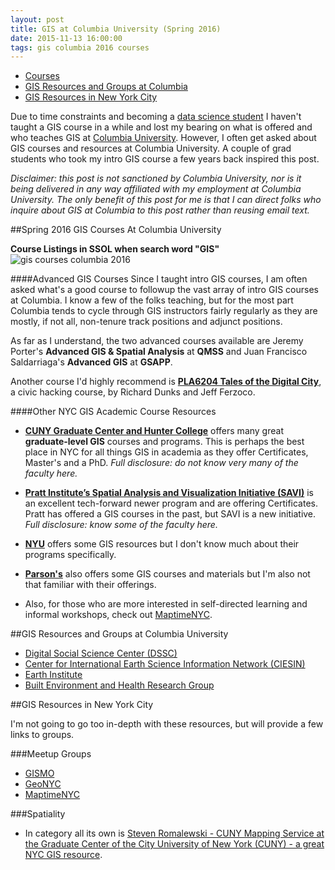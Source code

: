 ```yaml
---
layout: post
title: GIS at Columbia University (Spring 2016)
date: 2015-11-13 16:00:00
tags: gis columbia 2016 courses
---
```



* [Courses](#courses)
* [GIS Resources and Groups at Columbia](#resources)
* [GIS Resources in New York City](#nycgis)

Due to time constraints and becoming a [data science student](http://datascience.columbia.edu/) I haven't taught a GIS course in a while and lost my bearing on what is offered and who teaches GIS at [Columbia University](http://www.columbia.edu/). However, I often get asked about GIS courses and resources at Columbia University. A couple of grad students who took my intro GIS course a few years back inspired this post. 

*Disclaimer: this post is not sanctioned by Columbia University, nor is it being delivered in any way affiliated with my employment at Columbia University. The only benefit of this post for me is that I can direct folks who inquire about GIS at Columbia to this post rather than reusing email text.*

<a name="courses"></a>

##Spring 2016 GIS Courses At Columbia University

**Course Listings in SSOL when search word "GIS"**
![gis courses columbia 2016](https://raw.githubusercontent.com/nygeog/nygeog.github.com/master/_posts/img/gis-columbia-courses-2016.png)



####Advanced GIS Courses
Since I taught intro GIS courses, I am often asked what's a good course to followup the vast array of intro GIS courses at Columbia. I know a few of the folks teaching, but for the most part Columbia tends to cycle through GIS instructors fairly regularly as they are mostly, if not all, non-tenure track positions and adjunct positions. 

As far as I understand, the two advanced courses available are Jeremy Porter's **Advanced GIS & Spatial Analysis** at **QMSS** and Juan Francisco Saldarriaga's **Advanced GIS** at **GSAPP**. 

Another course I'd highly recommend is **[PLA6204 Tales of the Digital City](http://www.columbia.edu/cu/arch/courses/spring2016/#/)**, a civic hacking course, by Richard Dunks and Jeff Ferzoco.

####Other NYC GIS Academic Course Resources
* **[CUNY Graduate Center and Hunter College](http://www.geo.hunter.cuny.edu/)** offers many great **graduate-level GIS** courses and programs. This is perhaps the best place in NYC for all things GIS in academia as they offer Certificates, Master's and a PhD. *Full disclosure: do not know very many of the faculty here.*

* **[Pratt Institute’s Spatial Analysis and Visualization Initiative (SAVI)](https://www.pratt.edu/pratt-research-and-centers/spatial-analysis-visualization-initiative/)** is an excellent tech-forward newer program and are offering Certificates. Pratt has offered a GIS courses in the past, but SAVI is a new initiative. *Full disclosure: know some of the faculty here.*

* **[NYU](http://guides.nyu.edu/c.php?g=276822&p=1846136)** offers some GIS resources but I don't know much about their programs specifically.

* **[Parson's](http://piim.newschool.edu/research/geospatial-visualization)** also offers some GIS courses and materials but I'm also not that familiar with their offerings.

* Also, for those who are more interested in self-directed learning and informal workshops, check out [MaptimeNYC](http://www.meetup.com/Maptime-NYC/). 

<a name="resources"></a>

##GIS Resources and Groups at Columbia University

* [Digital Social Science Center (DSSC)](http://library.columbia.edu/locations/dssc/data.html)
* [Center for International Earth Science Information Network (CIESIN)](http://www.ciesin.org/gisservicecenter/)
* [Earth Institute](http://www.earthinstitute.columbia.edu/)
* [Built Environment and Health Research Group](http://beh.columbia.edu/)

<a name="nycgis"></a>

##GIS Resources in New York City

I'm not going to go too in-depth with these resources, but will provide a few links to groups. 

###Meetup Groups
* [GISMO](http://www.gismonyc.org/)
* [GeoNYC](http://www.meetup.com/geonyc/)
* [MaptimeNYC](http://www.meetup.com/Maptime-NYC/)

###Spatiality

* In category all its own is [Steven Romalewski - CUNY Mapping Service at the Graduate Center of the City University of New York (CUNY) - a great NYC GIS resource](http://spatialityblog.com/).



